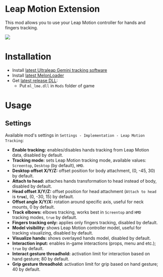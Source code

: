 # Leap Motion Extension
This mod allows you to use your Leap Motion controller for hands and fingers tracking.

[![](.github/img_01.png)](https://youtu.be/nak1C8uibgc)

# Installation
* Install [latest Ultraleap Gemini tracking software](https://developer.leapmotion.com/tracking-software-download)
* Install [latest MelonLoader](https://github.com/LavaGang/MelonLoader)
* Get [latest release DLL](../../../releases/latest):
  * Put `ml_lme.dll` in `Mods` folder of game

# Usage
## Settings
Available mod's settings in `Settings - Implementation - Leap Motion Tracking`:
* **Enable tracking:** enables/disables hands tracking from Leap Motion data, disabled by default.
* **Tracking mode:** sets Leap Motion tracking mode, available values: `Screentop`, `Desktop` (by default), `HMD`.
* **Desktop offset X/Y/Z:** offset position for body attachment, (0, -45, 30) by default.
* **Attach to head:** attaches hands transformation to head instead of body, disabled by default.
* **Head offset X/Y/Z:** offset position for head attachment (`Attach to head` is **`true`**), (0, -30, 15) by default.
* **Offset angle X/Y/X:** rotation around specific axis, useful for neck mounts, 0 by default.
* **Track elbows:** elbows tracking, works best in `Screentop` and `HMD` tracking modes, `true` by default.
* **Fingers tracking only:** applies only fingers tracking, disabled by default.
* **Model visibility:** shows Leap Motion controller model, useful for tracking visualizing, disabled by default.
* **Visualize hands:** shows overlayed hands model, disabled by default.
* **Interaction input:** enables in-game interactions (props, menu and etc.); `true` by default.
* **Interact gesture threadhold:** activation limit for interaction based on hand gesture; 80 by default.
* **Grip gesture threadhold:** activation limit for grip based on hand gesture; 40 by default.
